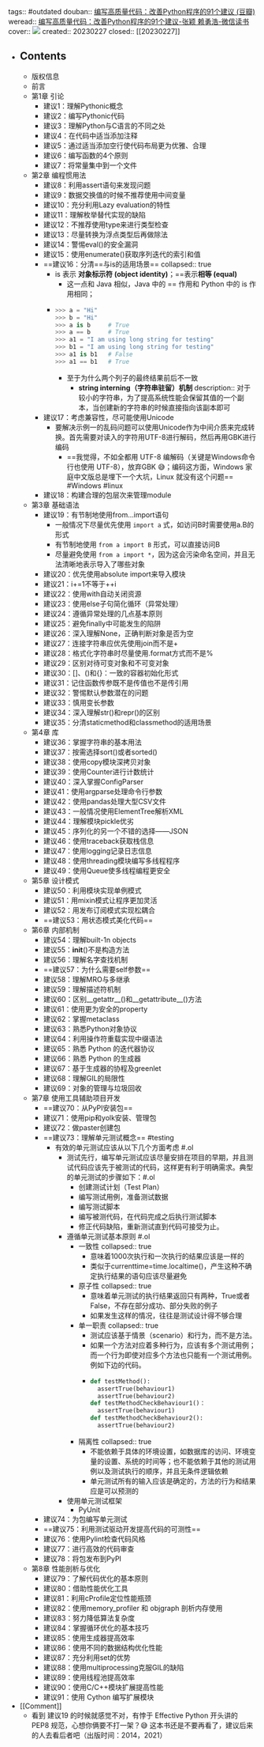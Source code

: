 tags:: #outdated
douban:: [编写高质量代码：改善Python程序的91个建议 (豆瓣)](https://book.douban.com/subject/25910544/)
weread:: [编写高质量代码：改善Python程序的91个建议-张颖 赖勇浩-微信读书](https://weread.qq.com/web/bookDetail/b4832100597d8eb481b4cd6)
cover:: ![](https://img9.doubanio.com/view/subject/l/public/s27308066.jpg)
created:: 20230227
closed:: [[20230227]]

- ## Contents
  - 版权信息
  - 前言
  - 第1章 引论
    - 建议1：理解Pythonic概念
    - 建议2：编写Pythonic代码
    - 建议3：理解Python与C语言的不同之处
    - 建议4：在代码中适当添加注释
    - 建议5：通过适当添加空行使代码布局更为优雅、合理
    - 建议6：编写函数的4个原则
    - 建议7：将常量集中到一个文件
  - 第2章 编程惯用法
    - 建议8：利用assert语句来发现问题
    - 建议9：数据交换值的时候不推荐使用中间变量
    - 建议10：充分利用Lazy evaluation的特性
    - 建议11：理解枚举替代实现的缺陷
    - 建议12：不推荐使用type来进行类型检查
    - 建议13：尽量转换为浮点类型后再做除法
    - 建议14：警惕eval()的安全漏洞
    - 建议15：使用enumerate()获取序列迭代的索引和值
    - ==建议16：分清\=\=与is的适用场景==
      collapsed:: true
      - is 表示 **对象标示符 (object identity)**；\=\=表示**相等 (equal)**
        - 这一点和 Java 相似，Java 中的 \=\= 作用和 Python 中的 is 作用相同；
      - ```python
        >>> a = "Hi"
        >>> b = "Hi"
        >>> a is b	   # True
        >>> a == b     # True
        >>> a1 = "I am using long string for testing"
        >>> b1 = "I am using long string for testing"
        >>> a1 is b1   # False
        >>> a1 == b1   # True
        ```
        - 至于为什么两个列子的最终结果前后不一致
          - **string interning（字符串驻留）机制**
            description:: 对于较小的字符串，为了提高系统性能会保留其值的一个副本，当创建新的字符串的时候直接指向该副本即可
    - 建议17：考虑兼容性，尽可能使用Unicode
      - 要解决示例一的乱码问题可以使用Unicode作为中间介质来完成转换。首先需要对读入的字符用UTF-8进行解码，然后再用GBK进行编码
        - ==我觉得，不如全都用 UTF-8 编解码（关键是Windows命令行也使用 UTF-8），放弃GBK 😅；编码这方面，Windows 家庭中文版总是埋下一个大坑，Linux 就没有这个问题==
          #Windows #linux
    - 建议18：构建合理的包层次来管理module
  - 第3章 基础语法
    - 建议19：有节制地使用from...import语句
      - 一般情况下尽量优先使用 `import a` 式，如访问B时需要使用a.B的形式
      - 有节制地使用 `from a import B` 形式，可以直接访问B
      - 尽量避免使用 `from a import *`，因为这会污染命名空间，并且无法清晰地表示导入了哪些对象
    - 建议20：优先使用absolute import来导入模块
    - 建议21：i+=1不等于++i
    - 建议22：使用with自动关闭资源
    - 建议23：使用else子句简化循环（异常处理）
    - 建议24：遵循异常处理的几点基本原则
    - 建议25：避免finally中可能发生的陷阱
    - 建议26：深入理解None，正确判断对象是否为空
    - 建议27：连接字符串应优先使用join而不是+
    - 建议28：格式化字符串时尽量使用.format方式而不是%
    - 建议29：区别对待可变对象和不可变对象
    - 建议30：[]、()和{}：一致的容器初始化形式
    - 建议31：记住函数传参既不是传值也不是传引用
    - 建议32：警惕默认参数潜在的问题
    - 建议33：慎用变长参数
    - 建议34：深入理解str()和repr()的区别
    - 建议35：分清staticmethod和classmethod的适用场景
  - 第4章 库
    - 建议36：掌握字符串的基本用法
    - 建议37：按需选择sort()或者sorted()
    - 建议38：使用copy模块深拷贝对象
    - 建议39：使用Counter进行计数统计
    - 建议40：深入掌握ConfigParser
    - 建议41：使用argparse处理命令行参数
    - 建议42：使用pandas处理大型CSV文件
    - 建议43：一般情况使用ElementTree解析XML
    - 建议44：理解模块pickle优劣
    - 建议45：序列化的另一个不错的选择——JSON
    - 建议46：使用traceback获取栈信息
    - 建议47：使用logging记录日志信息
    - 建议48：使用threading模块编写多线程程序
    - 建议49：使用Queue使多线程编程更安全
  - 第5章 设计模式
    - 建议50：利用模块实现单例模式
    - 建议51：用mixin模式让程序更加灵活
    - 建议52：用发布订阅模式实现松耦合
    - ==建议53：用状态模式美化代码==
  - 第6章 内部机制
    - 建议54：理解built-1n objects
    - 建议55：__init__()不是构造方法
    - 建议56：理解名字查找机制
    - ==建议57：为什么需要self参数==
    - 建议58：理解MRO与多继承
    - 建议59：理解描述符机制
    - 建议60：区别__getattr__()和__getattribute__()方法
    - 建议61：使用更为安全的property
    - 建议62：掌握metaclass
    - 建议63：熟悉Python对象协议
    - 建议64：利用操作符重载实现中缀语法
    - 建议65：熟悉 Python 的迭代器协议
    - 建议66：熟悉 Python 的生成器
    - 建议67：基于生成器的协程及greenlet
    - 建议68：理解GIL的局限性
    - 建议69：对象的管理与垃圾回收
  - 第7章 使用工具辅助项目开发
    - ==建议70：从PyPI安装包==
    - 建议71：使用pip和yolk安装、管理包
    - 建议72：做paster创建包
    - ==建议73：理解单元测试概念== #testing
      - 有效的单元测试应该从以下几个方面考虑 \#.ol
        - 测试先行，编写单元测试应该尽量安排在项目的早期，并且测试代码应该先于被测试的代码，这样更有利于明确需求。典型的单元测试的步骤如下：\#.ol
          - 创建测试计划（Test Plan）
          - 编写测试用例，准备测试数据
          - 编写测试脚本
          - 编写被测代码，在代码完成之后执行测试脚本
          - 修正代码缺陷，重新测试直到代码可接受为止。
        - 遵循单元测试基本原则 \#.ol
          - 一致性
            collapsed:: true
            - 意味着1000次执行和一次执行的结果应该是一样的
            - 类似于currenttime=time.localtime()，产生这种不确定执行结果的语句应该尽量避免
          - 原子性
            collapsed:: true
            - 意味着单元测试的执行结果返回只有两种，True或者False，不存在部分成功、部分失败的例子
            - 如果发生这样的情况，往往是测试设计得不够合理
          - 单一职责
            collapsed:: true
            - 测试应该基于情景（scenario）和行为，而不是方法。
            - 如果一个方法对应着多种行为，应该有多个测试用例；而一个行为即使对应多个方法也只能有一个测试用例。例如下边的代码。
            - ```python
              def testMethod():
                assertTrue(behaviour1)
                assertTrue(behaviour2)
              def testMethodCheckBehaviour1()：
                assertTrue(behaviour1)
              def testMethodCheckBehaviour2():
                assertTrue(behaviour2)
              ```
          - 隔离性
            collapsed:: true
            - 不能依赖于具体的环境设置，如数据库的访问、环境变量的设置、系统的时间等；也不能依赖于其他的测试用例以及测试执行的顺序，并且无条件逻辑依赖
            - 单元测试所有的输入应该是确定的，方法的行为和结果应是可以预测的
        - 使用单元测试框架
          - PyUnit
    - 建议74：为包编写单元测试
    - ==建议75：利用测试驱动开发提高代码的可测性==
    - 建议76：使用Pylint检查代码风格
    - 建议77：进行高效的代码审查
    - 建议78：将包发布到PyPI
  - 第8章 性能剖析与优化
    - 建议79：了解代码优化的基本原则
    - 建议80：借助性能优化工具
    - 建议81：利用cProfile定位性能瓶颈
    - 建议82：使用memory_profiler 和 objgraph 剖析内存使用
    - 建议83：努力降低算法复杂度
    - 建议84：掌握循环优化的基本技巧
    - 建议85：使用生成器提高效率
    - 建议86：使用不同的数据结构优化性能
    - 建议87：充分利用set的优势
    - 建议88：使用multiprocessing克服GIL的缺陷
    - 建议89：使用线程池提高效率
    - 建议90：使用C/C++模块扩展提高性能
    - 建议91：使用 Cython 编写扩展模块
- [[Comment]]
  - 看到 建议19 的时候就感觉不对，有悖于 Effective Python 开头讲的 PEP8 规范，心想你俩要不打一架？😅 这本书还是不要再看了，建议后来的人去看后者吧（出版时间：2014，2021）